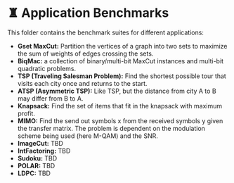 # ♜ Application Benchmarks

This folder contains the benchmark suites for different applications:

- **Gset MaxCut:** Partition the vertices of a graph into two sets to maximize the sum of weights of edges crossing the sets.
- **BiqMac:** a collection of binary/multi-bit MaxCut instances and multi-bit quadratic problems.
- **TSP (Traveling Salesman Problem):** Find the shortest possible tour that visits each city once and returns to the start.
- **ATSP (Asymmetric TSP):** Like TSP, but the distance from city A to B may differ from B to A.
- **Knapsack:** Find the set of items that fit in the knapsack with maximum profit.
- **MIMO:** Find the send out symbols x from the received symbols y given the transfer matrix. The problem is dependent on the modulation scheme being used (here M-QAM) and the SNR.
- **ImageCut:** TBD
- **IntFactoring:** TBD
- **Sudoku:** TBD
- **POLAR:** TBD
- **LDPC:** TBD
